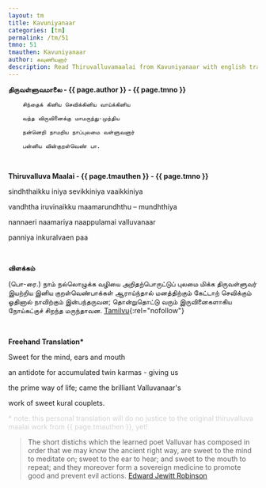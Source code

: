```yaml
---
layout: tm
title: Kavuniyanaar 
categories: [tm]
permalink: /tm/51
tmno: 51
tmauthen: Kavuniyanaar
author: கவுணியனார்
description: Read Thiruvalluvamaalai from Kavuniyanaar with english translation
---
```


**திருவள்ளுவமாலை - {{ page.author }} - {{ page.tmno }}**
	
        சிந்தைக் கினிய செவிக்கினிய வாய்க்கினிய

        வந்த விருவினைக்கு மாமருந்து-முந்திய

        நன்னெறி நாமறிய நாப்புலமை வள்ளுவனார்

        பன்னிய வின்குறள்வெண் பா.

<br>

**Thiruvalluva Maalai - {{ page.tmauthen }} - {{ page.tmno }}**

sindhthaikku iniya sevikkiniya vaaikkiniya

vandhtha iruvinaikku maamarundhthu – mundhthiya

nannaeri naamariya naappulamai valluvanaar

panniya inkuralvaen paa

<br>

**விளக்கம்**

(பொ-ரை.) நாம் நல்லொழுக்க வழியை அறிதற்பொருட்டுப் புலமை மிக்க திருவள்ளுவர் இயற்றிய இனிய குறள்வெண்பாக்கள் ஆராய்ந்தால் மனத்திற்கும் கேட்டாற் செவிக்கும் ஓதினால் நாவிற்கும் இன்பந்தருவன; தொன்றுதொட்டு வரும் இருவினைகளாகிய நோய்கட்குச் சிறந்த மருந்தாவன.
[Tamilvu](http://www.tamilvu.org/library/l2100/html/l2100vur.htm){:rel="nofollow"}

<br>

**Freehand Translation\***

Sweet for the mind, ears and mouth 

an antidote for accumulated twin karmas - giving us

the prime way of life; came the brilliant Valluvanaar's

work of sweet kural couplets.

<p style="color: lightgrey;">* note: this personal translation will do no justice to the original thiruvalluva maalai work from {{ page.tmauthen }}, yet!</p>

> The short distichs which the learned poet Valluvar has composed in order that we may know the ancient right way, are sweet to the mind to meditate on; sweet to the ear to hear; and sweet to the mouth to repeat; and they moreover form a sovereign medicine to promote good and prevent evil actions.
<a href="https://archive.org/details/tamilwisdomtradi0000robi" target="_blank" rel="nofollow">Edward Jewitt Robinson</a>
